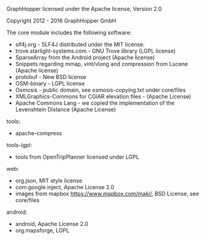 GraphHopper licensed under the Apache license, Version 2.0

Copyright 2012 - 2016 GraphHopper GmbH

The core module includes the following software:

 * slf4j.org - SLF4J distributed under the MIT license. 
 * trove.starlight-systems.com - GNU Trove library (LGPL license)
 * SparseArray from the Android project (Apache license)
 * Snippets regarding mmap, vint/vlong and compression from Lucene (Apache license)
 * protobuf - New BSD license
 * OSM-binary - LGPL license
 * Osmosis - public domain, see osmosis-copying.txt under core/files
 * XMLGraphics-Commons for CGIAR elevation files - (Apache License)
 * Apache Commons Lang - we copied the implementation of the Levenshtein Distance (Apache License)

tools:

 * apache-compress

tools-lgpl:

 * tools from OpenTripPlanner licensed under LGPL

web:

 * org.json, MIT style license
 * com.google.inject, Apache License 2.0
 * images from mapbox https://www.mapbox.com/maki/, BSD License, see core/files

android:

 * android, Apache License 2.0
 * org.mapsforge, LGPL
